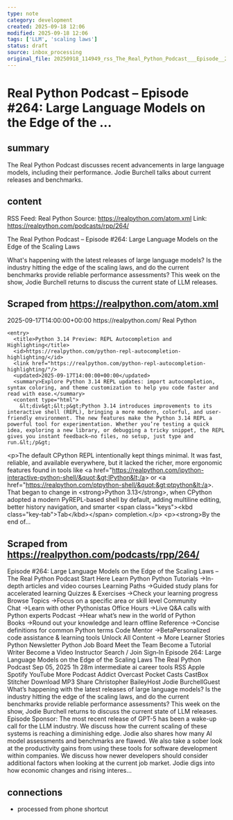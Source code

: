 ```yaml
---
type: note
category: development
created: 2025-09-18 12:06
modified: 2025-09-18 12:06
tags: ['LLM', 'scaling laws']
status: draft
source: inbox_processing
original_file: 20250918_114949_rss_The_Real_Python_Podcast___Episode__264__Large_Lang.txt
---
```


# Real Python Podcast – Episode #264: Large Language Models on the Edge of the ...

## summary
The Real Python Podcast discusses recent advancements in large language models, including their performance. Jodie Burchell talks about current releases and benchmarks.

## content
RSS Feed: Real Python
Source: https://realpython.com/atom.xml
Link: https://realpython.com/podcasts/rpp/264/

The Real Python Podcast – Episode #264: Large Language Models on the Edge of the Scaling Laws

What's happening with the latest releases of large language models? Is the industry hitting the edge of the scaling laws, and do the current benchmarks provide reliable performance assessments? This week on the show, Jodie Burchell returns to discuss the current state of LLM releases.

## Scraped from https://realpython.com/atom.xml
<?xml version="1.0" encoding="utf-8"?>
<feed xmlns="http://www.w3.org/2005/Atom">

  <title>Real Python</title>
  <link href="https://realpython.com/atom.xml" rel="self"/>
  <link href="https://realpython.com/"/>
  <updated>2025-09-17T14:00:00+00:00</updated>
  <id>https://realpython.com/</id>
  <author>
    <name>Real Python</name>
  </author>

  
    <entry>
      <title>Python 3.14 Preview: REPL Autocompletion and Highlighting</title>
      <id>https://realpython.com/python-repl-autocompletion-highlighting/</id>
      <link href="https://realpython.com/python-repl-autocompletion-highlighting/"/>
      <updated>2025-09-17T14:00:00+00:00</updated>
      <summary>Explore Python 3.14 REPL updates: import autocompletion, syntax coloring, and theme customization to help you code faster and read with ease.</summary>
      <content type="html">
        &lt;div&gt;&lt;p&gt;Python 3.14 introduces improvements to its interactive shell (REPL), bringing a more modern, colorful, and user-friendly environment. The new features make the Python 3.14 REPL a powerful tool for experimentation. Whether you’re testing a quick idea, exploring a new library, or debugging a tricky snippet, the REPL gives you instant feedback—no files, no setup, just type and run.&lt;/p&gt;
&lt;p&gt;The default CPython REPL intentionally kept things minimal. It was fast, reliable, and available everywhere, but it lacked the richer, more ergonomic features found in tools like &lt;a href=&quot;https://realpython.com/ipython-interactive-python-shell/&quot;&gt;IPython&lt;/a&gt; or &lt;a href=&quot;https://realpython.com/ptpython-shell/&quot;&gt;ptpython&lt;/a&gt;. That began to change in &lt;strong&gt;Python 3.13&lt;/strong&gt;, when CPython adopted a modern PyREPL-based shell by default, adding multiline editing, better history navigation, and smarter &lt;span class=&quot;keys&quot;&gt;&lt;kbd class=&quot;key-tab&quot;&gt;Tab&lt;/kbd&gt;&lt;/span&gt; completion.&lt;/p&gt;
&lt;p&gt;&lt;strong&gt;By the end of...


## Scraped from https://realpython.com/podcasts/rpp/264/
Episode #264: Large Language Models on the Edge of the Scaling Laws – The Real Python Podcast Start&nbsp;Here Learn Python Python Tutorials&nbsp;→In-depth articles and video courses Learning Paths&nbsp;→Guided study plans for accelerated learning Quizzes & Exercises&nbsp;→Check your learning progress Browse Topics&nbsp;→Focus on a specific area or skill level Community Chat&nbsp;→Learn with other Pythonistas Office Hours&nbsp;→Live Q&A calls with Python experts Podcast&nbsp;→Hear what’s new in the world of Python Books&nbsp;→Round out your knowledge and learn offline Reference&nbsp;→Concise definitions for common Python terms Code Mentor&nbsp;→BetaPersonalized code assistance &amp; learning tools Unlock All Content&nbsp;→ More Learner Stories Python Newsletter Python Job Board Meet the Team Become a Tutorial Writer Become a Video Instructor Search / Join Sign&#8209;In Episode 264: Large Language Models on the Edge of the Scaling Laws The Real Python Podcast Sep 05, 2025 1h&nbsp;28m intermediate ai career tools RSS Apple Spotify YouTube More Podcast Addict Overcast Pocket Casts CastBox Stitcher Download MP3 Share Christopher BaileyHost Jodie BurchellGuest What&rsquo;s happening with the latest releases of large language models? Is the industry hitting the edge of the scaling laws, and do the current benchmarks provide reliable performance assessments? This week on the show, Jodie Burchell returns to discuss the current state of LLM releases. Episode Sponsor: The most recent release of GPT-5 has been a wake-up call for the LLM industry. We discuss how the current scaling of these systems is reaching a diminishing edge. Jodie also shares how many AI model assessments and benchmarks are flawed. We also take a sober look at the productivity gains from using these tools for software development within companies. We discuss how newer developers should consider additional factors when looking at the current job market. Jodie digs into how economic changes and rising interes...


## connections
- processed from phone shortcut
